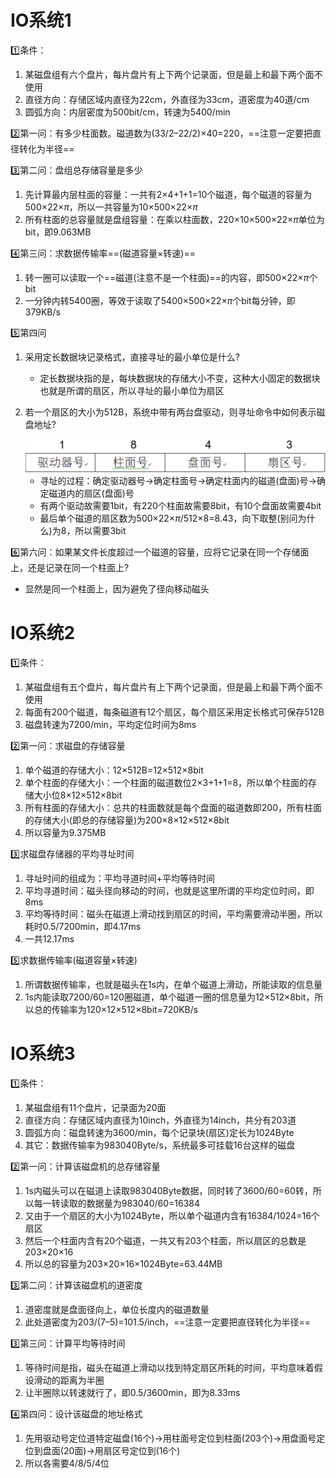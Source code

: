# $\textbf{IO}$系统$\textbf{1}$

:one:条件：

1. 某磁盘组有六个盘片，每片盘片有上下两个记录面，但是最上和最下两个面不使用
2. 直径方向：存储区域内直径为$\text{22cm}$，外直径为$\text{33cm}$，道密度为$\text{40}$道$\text{/cm}$
3. 圆弧方向：内层密度为$\text{500bit/cm}$，转速为$\text{5400/min}$

:two:第一问：有多少柱面数。磁道数为$\text{(33/2–22/2)×40=220}$，==注意一定要把直径转化为半径==

:three:第二问：盘组总存储容量是多少  

1. 先计算最内层柱面的容量：一共有$\text{2×4+1+1=10}$个磁道，每个磁道的容量为$\text{500×22×}\pi$，所以一共容量为$\text{10×500×22×}\pi$
2. 所有柱面的总容量就是盘组容量：在乘以柱面数，$\text{220×10×500×22×}\pi$单位为$\text{bit}$，即$\text{9.063MB}$

:four:第三问：求数据传输率==(磁道容量$\text{×}$转速)==

1. 转一圈可以读取一个==磁道(注意不是一个柱面)==的内容，即$\text{500×22×}\pi$个$\text{bit}$ 
2. 一分钟内转$\text{5400}$圈，等效于读取了$\text{5400×500×22×}\pi$个$\text{bit}$每分钟，即$\text{379KB/s}$

:five:第四问

1. 采用定长数据块记录格式，直接寻址的最小单位是什么$?$

   - 定长数据块指的是，每块数据块的存储大小不变，这种大小固定的数据块也就是所谓的扇区，所以寻址的最小单位为扇区

2. 若一个扇区的大小为$\text{512B}$，系统中带有两台盘驱动，则寻址命令中如何表示磁盘地址$?$

   <img src="https://raw.githubusercontent.com/DANNHIROAKI/New-Picture-Bed/main/img/image-20250214214014116.png" alt="image-20250214214014116" width=500 />  

   - 寻址的过程：确定驱动器号$\text{→}$确定柱面号$\text{→}$确定柱面内的磁道(盘面)号$\text{→}$确定磁道内的扇区(盘面)号
   - 有两个驱动故需要$\text{1bit}$，有$\text{220}$个柱面故需要$\text{8bit}$，有$\text{10}$个盘面故需要$\text{4bit}$
   - 最后单个磁道的扇区数为$\text{500×22×}\pi/512\text{×8=8.43}$，向下取整(别问为什么)为$\text{8}$，所以需要$\text{3bit}$ 

:six:第六问：如果某文件长度超过一个磁道的容量，应将它记录在同一个存储面上，还是记录在同一个柱面上$?$ 

- 显然是同一个柱面上，因为避免了径向移动磁头

# $\textbf{IO}$系统$\textbf{2}$

:one:条件：

1. 某磁盘组有五个盘片，每片盘片有上下两个记录面，但是最上和最下两个面不使用
2. 每面有$\text{200}$个磁道，每条磁道有$\text{12}$个扇区，每个扇区采用定长格式可保存$\text{512B}$
3. 磁盘转速为$\text{7200/min}$，平均定位时间为$\text{8ms}$

:two:第一问：求磁盘的存储容量

1. 单个磁道的存储大小：$\text{12×512B=12×512×8bit}$
2. 单个柱面的存储大小：一个柱面的磁道数位$\text{2×3+1+1=8}$，所以单个柱面的存储大小位$\text{8×12×512×8bit}$
3. 所有柱面的存储大小：总共的柱面数就是每个盘面的磁道数即$\text{200}$，所有柱面的存储大小(即总的存储容量)为$\text{200×8×12×512×8bit}$
4. 所以容量为$\text{9.375MB}$

:three:求磁盘存储器的平均寻址时间 

1. 寻址时间的组成为：平均寻道时间$\text{+}$平均等待时间
2. 平均寻道时间：磁头径向移动的时间，也就是这里所谓的平均定位时间，即$\text{8ms}$
3. 平均等待时间：磁头在磁道上滑动找到扇区的时间，平均需要滑动半圈，所以耗时$\text{0.5/7200min}$，即$\text{4.17ms}$
4. 一共$\text{12.17ms}$

:five:求数据传输率(磁道容量$\text{×}$转速)

1. 所谓数据传输率，也就是磁头在$\text{1s}$内，在单个磁道上滑动，所能读取的信息量
2. $\text{1s}$内能读取$\text{7200/60=120}$圈磁道，单个磁道一圈的信息量为$\text{12×512×8bit}$，所以总的传输率为$\text{120×12×512×8bit=720KB/s}$

# $\textbf{IO}$系统$\textbf{3}$

:one:条件：

1. 某磁盘组有$\text{11}$个盘片，记录面为$\text{20}$面
2. 直径方向：存储区域内直径为$\text{10inch}$，外直径为$\text{14inch}$，共分有$\text{203}$道
3. 圆弧方向：磁盘转速为$\text{3600/min}$，每个记录块(扇区)定长为$\text{1024Byte}$
4. 其它：数据传输率为$\text{983040Byte/s}$，系统最多可挂载$\text{16}$台这样的磁盘

:two:第一问：计算该磁盘机的总存储容量

1. $\text{1s}$内磁头可以在磁道上读取$\text{983040Byte}$数据，同时转了$\text{3600/60=60}$转，所以每一转读取的数据量为$\text{983040/60=16384}$
2. 又由于一个扇区的大小为$\text{1024Byte}$，所以单个磁道内含有$\text{16384/1024=16}$个扇区
3. 然后一个柱面内含有$\text{20}$个磁道，一共又有$\text{203}$个柱面，所以扇区的总数是$\text{203×20×16}$
4. 所以总的容量为$\text{203×20×16×1024Byte=63.44MB}$

:three:第二问：计算该磁盘机的道密度

1. 道密度就是盘面径向上，单位长度内的磁道数量
2. 此处道密度为$\text{203/(7–5)=101.5/inch}$，==注意一定要把直径转化为半径==

:three:第三问：计算平均等待时间

1. 等待时间是指，磁头在磁道上滑动以找到特定扇区所耗的时间，平均意味着假设滑动的距离为半圈
2. 让半圈除以转速就行了，即$\text{0.5/3600min}$，即为$\text{8.33ms}$

:four:第四问：设计该磁盘的地址格式

1. 先用驱动号定位道特定磁盘($\text{16}$个)$\text{→}$用柱面号定位到柱面($\text{203}$个)$\text{→}$用盘面号定位到盘面($\text{20}$面)$\text{→}$用扇区号定位到($\text{16}$个)
2. 所以各需要$4/8/5/4$位